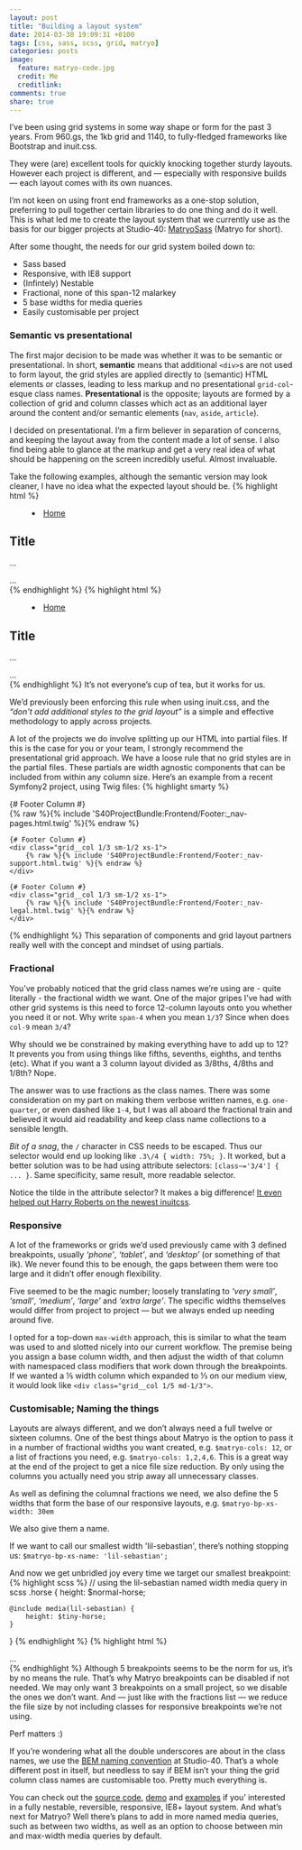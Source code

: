 ```yaml
---
layout: post
title: "Building a layout system"
date: 2014-03-30 19:09:31 +0100
tags: [css, sass, scss, grid, matryo]
categories: posts
image:
  feature: matryo-code.jpg
  credit: Me
  creditlink:
comments: true
share: true
---
```



I&rsquo;ve been using grid systems in some way shape or form for the past 3 years. From 960.gs, the 1kb grid and 1140, to fully-fledged frameworks like Bootstrap and inuit.css.

They were (are) excellent tools for quickly knocking together sturdy layouts. However each project is different, and &mdash; especially with responsive builds &mdash; each layout comes with its own nuances.

I&rsquo;m not keen on using front end frameworks as a one-stop solution, preferring to pull together certain libraries to do one thing and do it well. This is what led me to create the layout system that we currently use as the basis for our bigger projects at Studio-40: [MatryoSass](http://github.com/quagliero/matryosass) (Matryo for short).

After some thought, the needs for our grid system boiled down to:

- Sass based
- Responsive, with IE8 support
- (Infintely) Nestable
- Fractional, none of this span-12 malarkey
- 5 base widths for media queries
- Easily customisable per project


### Semantic vs presentational

The first major decision to be made was whether it was to be semantic or presentational. In short, **semantic** means that additional `<div>`s are not used to form layout, the grid styles are applied directly to (semantic) HTML elements or classes, leading to less markup and no presentational  `grid-col`-esque class names. **Presentational** is the  opposite; layouts are formed by a collection of grid and column classes which act as an additional layer around the content and/or semantic elements (`nav`, `aside`, `article`).

I decided on presentational. I&rsquo;m a firm believer in separation of concerns, and keeping the layout away from the content made a lot of sense. I also find being able to glance at the markup and get a very real idea of what should be happening on the screen incredibly useful. Almost invaluable.

Take the following examples, although the semantic version may look cleaner, I have no idea what the expected layout should be.
{% highlight html %}
<!-- Semantic -->
<!-- No idea on layout, could be block, inline, a mixture of both -->
<nav>
    <menu>
        <li><a href="/">Home</a>
    </menu>
</nav>
<article>
    <h1>Title</h1>
    <p>...</p>
</article>
<aside>
    ...
</aside>
{% endhighlight %}
{% highlight html %}
<!-- Presentational -->
<!-- A quick glance and we know it's a 3-column layout,
in the form of [25%][ 50% ][25%] -->
<div class="grid">
    <div class="grid__col 1/4">
        <nav>
            <menu>
                <li><a href="/">Home</a>
            </menu>
        </nav>
    </div>
    <div class="grid__col 1/2">
        <article>
            <h1>Title</h1>
            <p>...</p>
        </article>
    </div>
    <div class="grid__col 1/4">
        <aside>
            ...
        </aside>
    </div>
</div>
{% endhighlight %}
It&rsquo;s not everyone&rsquo;s cup of tea, but it works for us.

We&rsquo;d previously been enforcing this rule when using inuit.css, and the _&ldquo;don't add additional styles to the grid layout&rdquo;_ is a simple and effective methodology to apply across projects.

A lot of the projects we do involve splitting up our HTML into partial files. If this is the case for you or your team, I strongly recommend the presentational grid approach. We have a loose rule that no grid styles are in the partial files. These partials are width agnostic components that can be included from within any column size. Here&rsquo;s an example from a recent Symfony2 project, using Twig files:
{% highlight smarty %}
<div class="grid">
    {# Footer Column #}
    <div class="grid__col 1/3 sm-1/2 xs-1">
        {% raw %}{% include 'S40ProjectBundle:Frontend/Footer:_nav-pages.html.twig' %}{% endraw %}
    </div>

    {# Footer Column #}
    <div class="grid__col 1/3 sm-1/2 xs-1">
        {% raw %}{% include 'S40ProjectBundle:Frontend/Footer:_nav-support.html.twig' %}{% endraw %}
    </div>

    {# Footer Column #}
    <div class="grid__col 1/3 sm-1/2 xs-1">
        {% raw %}{% include 'S40ProjectBundle:Frontend/Footer:_nav-legal.html.twig' %}{% endraw %}
    </div>
</div>
{% endhighlight %}
This separation of components and grid layout partners really well with the concept and mindset of using partials.

### Fractional

You&rsquo;ve probably noticed that the grid class names we&rsquo;re using are - quite literally - the fractional width we want. One of the major gripes I&rsquo;ve had with other grid systems is this need to force 12-column layouts onto you whether you need it or not. Why write `span-4` when you mean `1/3`? Since when does `col-9` mean `3/4`?

Why should we be constrained by making everything have to add up to 12? It prevents you from using things like fifths, sevenths, eighths, and tenths (etc). What if you want a 3 column layout divided as 3/8ths, 4/8ths and 1/8th? Nope.

The answer was to use fractions as the class names. There was some consideration on my part on making them verbose written names, e.g. `one-quarter`, or even dashed like `1-4`, but I was all aboard the fractional train and believed it would aid readability and keep class name collections to a sensible length.

_Bit of a snag_, the `/` character in CSS needs to be escaped. Thus our selector would end up looking like `.3\/4 { width: 75%; }`. It worked, but a better solution was to be had using attribute selectors: `[class~='3/4'] { ... }`. Same specificity, same result, more readable selector.

Notice the tilde in the attribute selector? It makes a big difference! [It even helped out Harry Roberts on the newest inuitcss](https://github.com/inuitcss/trumps.widths/commit/3cda4ab6fd143226125c0ff9424a45247ef3cb79).

### Responsive

A lot of the frameworks or grids we&rsquo;d used previously came with 3 defined breakpoints, usually _&lsquo;phone&rsquo;_, _&lsquo;tablet&rsquo;_, and _&lsquo;desktop&rsquo;_ (or something of that ilk). We never found this to be enough, the gaps between them were too large and it didn&rsquo;t offer enough flexibility.

Five seemed to be the magic number; loosely translating to _&lsquo;very small&rsquo;_, _&lsquo;small&rsquo;_, _&lsquo;medium&rsquo;_, _&lsquo;large&rsquo;_ and _&lsquo;extra large&rsquo;_. The specific widths themselves would differ from project to project &mdash; but we always ended up needing around five.

I opted for a top-down `max-width` approach, this is similar to what the team was used to and slotted nicely into our current workflow. The premise being you assign a base column width, and then adjust the width of that column with namespaced class modifiers that work down through the breakpoints. If we wanted a &#8533; width column which expanded to &#8531; on our medium view, it would look like `<div class="grid__col 1/5 md-1/3">`.



### Customisable; Naming the things

Layouts are always different, and we don&rsquo;t always need a full twelve or sixteen columns. One of the best things about Matryo is the option to pass it in a number of fractional widths you want created, e.g. `$matryo-cols: 12`, or a list of fractions you need, e.g. `$matryo-cols: 1,2,4,6`. This is a great way at the end of the project to get a nice file size reduction. By only using the columns you actually need you strip away all unnecessary classes.

As well as defining the columnal fractions we need, we also define the 5 widths that form the base of our responsive layouts, e.g. `$matryo-bp-xs-width: 30em`

We also give them a name.

If we want to call our smallest width 'lil-sebastian', there&rsquo;s nothing stopping us: `$matryo-bp-xs-name: 'lil-sebastian';`

And now we get unbridled joy every time we target our smallest breakpoint:
{% highlight scss %}
// using the lil-sebastian named width media query in scss
.horse {
    height: $normal-horse;

    @include media(lil-sebastian) {
        height: $tiny-horse;
    }
}
{% endhighlight %}
{% highlight html %}
<!-- using the lil-sebastian named width media query as a grid modifier class -->
<div class="grid">
    <div class="grid__col 1/4 lil-sebastian-1/2">
        ...
    </div>
</div>
{% endhighlight %}
Although 5 breakpoints seems to be the norm for us, it&rsquo;s by no means the rule. That&rsquo;s why Matryo breakpoints can be disabled if not needed. We may only want 3 breakpoints on a small project, so we disable the ones we don&rsquo;t want. And &mdash; just like with the fractions list &mdash; we reduce the file size by not including classes for responsive breakpoints we&rsquo;re not using.

Perf matters :)

If you&rsquo;re wondering what all the double underscores are about in the class names, we use the [BEM naming convention](http://www.integralist.co.uk/posts/maintainable-css-with-bem/) at Studio-40. That&rsquo;s a whole different post in itself, but needless to say if BEM isn&rsquo;t your thing the grid column class names are customisable too. Pretty much everything is.

You can check out the [source code](https://github.com/quagliero/matryosass/blob/master/matryo.scss), [demo](http://quagliero.github.io/matryosass) and [examples](https://github.com/quagliero/matryosass#implementation) if you&rsquo; interested in a fully nestable, reversible, responsive, IE8+ layout system. And what&rsquo;s next for Matryo? Well there&rsquo;s plans to add in more named media queries, such as between two widths, as well as an option to choose between min and max-width media queries by default.
